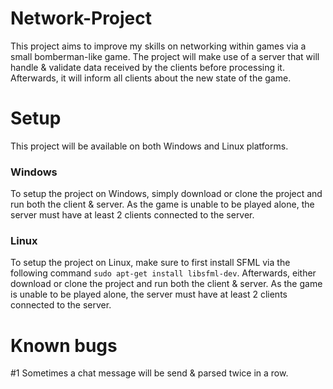 # Network-Project
This project aims to improve my skills on networking within games via a small bomberman-like game.
The project will make use of a server that will handle & validate data received by the clients before processing it.
Afterwards, it will inform all clients about the new state of the game.

# Setup
This project will be available on both Windows and Linux platforms.

### Windows
To setup the project on Windows, simply download or clone the project and run both the client & server.
As the game is unable to be played alone, the server must have at least 2 clients connected to the server.

### Linux
To setup the project on Linux, make sure to first install SFML via the following command `sudo apt-get install libsfml-dev`.
Afterwards, either download or clone the project and run both the client & server.
As the game is unable to be played alone, the server must have at least 2 clients connected to the server.

# Known bugs
#1 Sometimes a chat message will be send & parsed twice in a row.
